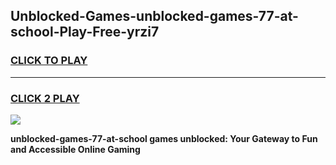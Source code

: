 
## Unblocked-Games-unblocked-games-77-at-school-Play-Free-yrzi7
<h3>
<a href="https://premium76.site?title=unblocked-games-77-at-school&ref=22A">CLICK TO PLAY</a></h3>
<hr>

<h3>
<a href="https://premium76.site?title=unblocked-games-77-at-school&ref=22A">CLICK 2 PLAY</a>
  
</h3>

<a href="https://premium76.site?title=unblocked-games-77-at-school&ref=22A"><img src="https://clearcache.store/games.png"></a>


**unblocked-games-77-at-school games unblocked: Your Gateway to Fun and Accessible Online Gaming**
